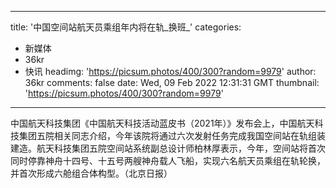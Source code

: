 
---
title: '中国空间站航天员乘组年内将在轨_换班_'
categories: 
 - 新媒体
 - 36kr
 - 快讯
headimg: 'https://picsum.photos/400/300?random=9979'
author: 36kr
comments: false
date: Wed, 09 Feb 2022 12:31:31 GMT
thumbnail: 'https://picsum.photos/400/300?random=9979'
---

<div>   
中国航天科技集团《中国航天科技活动蓝皮书（2021年）》发布会上，中国航天科技集团五院相关同志介绍，今年该院将通过六次发射任务完成我国空间站在轨组装建造。航天科技集团五院空间站系统副总设计师柏林厚表示，今年，空间站将首次同时停靠神舟十四号、十五号两艘神舟载人飞船，实现六名航天员乘组在轨轮换，并首次形成六舱组合体构型。（北京日报）  
</div>
            